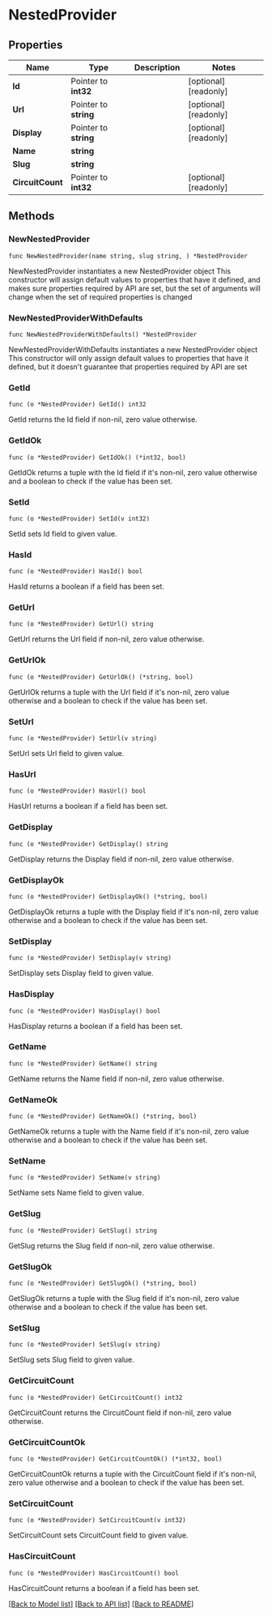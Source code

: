# NestedProvider

## Properties

Name | Type | Description | Notes
------------ | ------------- | ------------- | -------------
**Id** | Pointer to **int32** |  | [optional] [readonly] 
**Url** | Pointer to **string** |  | [optional] [readonly] 
**Display** | Pointer to **string** |  | [optional] [readonly] 
**Name** | **string** |  | 
**Slug** | **string** |  | 
**CircuitCount** | Pointer to **int32** |  | [optional] [readonly] 

## Methods

### NewNestedProvider

`func NewNestedProvider(name string, slug string, ) *NestedProvider`

NewNestedProvider instantiates a new NestedProvider object
This constructor will assign default values to properties that have it defined,
and makes sure properties required by API are set, but the set of arguments
will change when the set of required properties is changed

### NewNestedProviderWithDefaults

`func NewNestedProviderWithDefaults() *NestedProvider`

NewNestedProviderWithDefaults instantiates a new NestedProvider object
This constructor will only assign default values to properties that have it defined,
but it doesn't guarantee that properties required by API are set

### GetId

`func (o *NestedProvider) GetId() int32`

GetId returns the Id field if non-nil, zero value otherwise.

### GetIdOk

`func (o *NestedProvider) GetIdOk() (*int32, bool)`

GetIdOk returns a tuple with the Id field if it's non-nil, zero value otherwise
and a boolean to check if the value has been set.

### SetId

`func (o *NestedProvider) SetId(v int32)`

SetId sets Id field to given value.

### HasId

`func (o *NestedProvider) HasId() bool`

HasId returns a boolean if a field has been set.

### GetUrl

`func (o *NestedProvider) GetUrl() string`

GetUrl returns the Url field if non-nil, zero value otherwise.

### GetUrlOk

`func (o *NestedProvider) GetUrlOk() (*string, bool)`

GetUrlOk returns a tuple with the Url field if it's non-nil, zero value otherwise
and a boolean to check if the value has been set.

### SetUrl

`func (o *NestedProvider) SetUrl(v string)`

SetUrl sets Url field to given value.

### HasUrl

`func (o *NestedProvider) HasUrl() bool`

HasUrl returns a boolean if a field has been set.

### GetDisplay

`func (o *NestedProvider) GetDisplay() string`

GetDisplay returns the Display field if non-nil, zero value otherwise.

### GetDisplayOk

`func (o *NestedProvider) GetDisplayOk() (*string, bool)`

GetDisplayOk returns a tuple with the Display field if it's non-nil, zero value otherwise
and a boolean to check if the value has been set.

### SetDisplay

`func (o *NestedProvider) SetDisplay(v string)`

SetDisplay sets Display field to given value.

### HasDisplay

`func (o *NestedProvider) HasDisplay() bool`

HasDisplay returns a boolean if a field has been set.

### GetName

`func (o *NestedProvider) GetName() string`

GetName returns the Name field if non-nil, zero value otherwise.

### GetNameOk

`func (o *NestedProvider) GetNameOk() (*string, bool)`

GetNameOk returns a tuple with the Name field if it's non-nil, zero value otherwise
and a boolean to check if the value has been set.

### SetName

`func (o *NestedProvider) SetName(v string)`

SetName sets Name field to given value.


### GetSlug

`func (o *NestedProvider) GetSlug() string`

GetSlug returns the Slug field if non-nil, zero value otherwise.

### GetSlugOk

`func (o *NestedProvider) GetSlugOk() (*string, bool)`

GetSlugOk returns a tuple with the Slug field if it's non-nil, zero value otherwise
and a boolean to check if the value has been set.

### SetSlug

`func (o *NestedProvider) SetSlug(v string)`

SetSlug sets Slug field to given value.


### GetCircuitCount

`func (o *NestedProvider) GetCircuitCount() int32`

GetCircuitCount returns the CircuitCount field if non-nil, zero value otherwise.

### GetCircuitCountOk

`func (o *NestedProvider) GetCircuitCountOk() (*int32, bool)`

GetCircuitCountOk returns a tuple with the CircuitCount field if it's non-nil, zero value otherwise
and a boolean to check if the value has been set.

### SetCircuitCount

`func (o *NestedProvider) SetCircuitCount(v int32)`

SetCircuitCount sets CircuitCount field to given value.

### HasCircuitCount

`func (o *NestedProvider) HasCircuitCount() bool`

HasCircuitCount returns a boolean if a field has been set.


[[Back to Model list]](../README.md#documentation-for-models) [[Back to API list]](../README.md#documentation-for-api-endpoints) [[Back to README]](../README.md)


